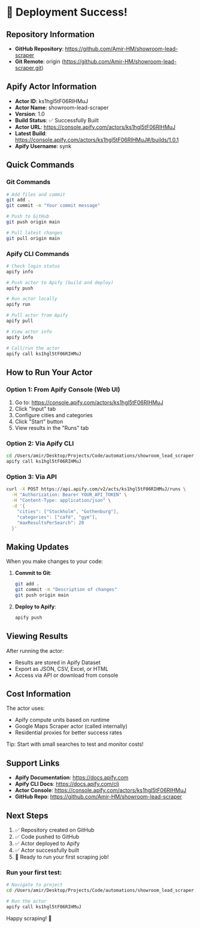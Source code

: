 # 🎉 Deployment Success!

## Repository Information
- **GitHub Repository**: https://github.com/Amir-HM/showroom-lead-scraper
- **Git Remote**: origin (https://github.com/Amir-HM/showroom-lead-scraper.git)

## Apify Actor Information
- **Actor ID**: ks1hgl5tF06RIHMuJ
- **Actor Name**: showroom-lead-scraper
- **Version**: 1.0
- **Build Status**: ✅ Successfully Built
- **Actor URL**: https://console.apify.com/actors/ks1hgl5tF06RIHMuJ
- **Latest Build**: https://console.apify.com/actors/ks1hgl5tF06RIHMuJ#/builds/1.0.1
- **Apify Username**: synk

## Quick Commands

### Git Commands
```bash
# Add files and commit
git add .
git commit -m "Your commit message"

# Push to GitHub
git push origin main

# Pull latest changes
git pull origin main
```

### Apify CLI Commands
```bash
# Check login status
apify info

# Push actor to Apify (build and deploy)
apify push

# Run actor locally
apify run

# Pull actor from Apify
apify pull

# View actor info
apify info

# Call/run the actor
apify call ks1hgl5tF06RIHMuJ
```

## How to Run Your Actor

### Option 1: From Apify Console (Web UI)
1. Go to: https://console.apify.com/actors/ks1hgl5tF06RIHMuJ
2. Click "Input" tab
3. Configure cities and categories
4. Click "Start" button
5. View results in the "Runs" tab

### Option 2: Via Apify CLI
```bash
cd /Users/amir/Desktop/Projects/Code/automations/showroom_lead_scraper
apify call ks1hgl5tF06RIHMuJ
```

### Option 3: Via API
```bash
curl -X POST https://api.apify.com/v2/acts/ks1hgl5tF06RIHMuJ/runs \
  -H "Authorization: Bearer YOUR_API_TOKEN" \
  -H "Content-Type: application/json" \
  -d '{
    "cities": ["Stockholm", "Gothenburg"],
    "categories": ["café", "gym"],
    "maxResultsPerSearch": 20
  }'
```

## Making Updates

When you make changes to your code:

1. **Commit to Git**:
   ```bash
   git add .
   git commit -m "Description of changes"
   git push origin main
   ```

2. **Deploy to Apify**:
   ```bash
   apify push
   ```

## Viewing Results

After running the actor:
- Results are stored in Apify Dataset
- Export as JSON, CSV, Excel, or HTML
- Access via API or download from console

## Cost Information

The actor uses:
- Apify compute units based on runtime
- Google Maps Scraper actor (called internally)
- Residential proxies for better success rates

Tip: Start with small searches to test and monitor costs!

## Support Links

- **Apify Documentation**: https://docs.apify.com
- **Apify CLI Docs**: https://docs.apify.com/cli
- **Actor Console**: https://console.apify.com/actors/ks1hgl5tF06RIHMuJ
- **GitHub Repo**: https://github.com/Amir-HM/showroom-lead-scraper

## Next Steps

1. ✅ Repository created on GitHub
2. ✅ Code pushed to GitHub
3. ✅ Actor deployed to Apify
4. ✅ Actor successfully built
5. 🚀 Ready to run your first scraping job!

### Run your first test:
```bash
# Navigate to project
cd /Users/amir/Desktop/Projects/Code/automations/showroom_lead_scraper

# Run the actor
apify call ks1hgl5tF06RIHMuJ
```

Happy scraping! 🎯
